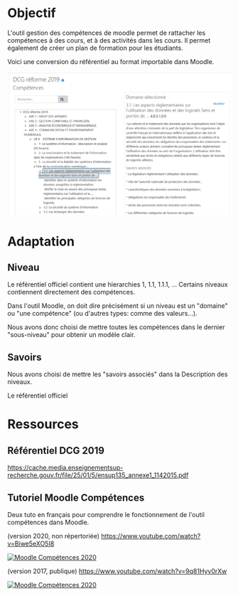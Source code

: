  # Objectif
 L'outil gestion des compétences de moodle permet de rattacher les compétences à des cours, et à des activités dans les cours. Il permet également de créer un plan de formation pour les étudiants.
 
 Voici une conversion du référentiel au format importable dans Moodle.
 
 ![test](https://github.com/fxpar/DCG-Annales-SQL/blob/master/R%C3%A9f%C3%A9rentiel%20Comp%C3%A9tence%20DCG%202019%20pour%20moodle/images/R%C3%A9f%C3%A9rentiel-DCG-2019-fr.png)
 
 # Adaptation
 
 ## Niveau
 
 Le référentiel officiel contient une hierarchies 1, 1.1, 1.1.1, ... Certains niveaux contiennent directement des compétences.
 
 Dans l'outil Moodle, on doit dire précisément si un niveau est un "domaine" ou "une compétence" (ou d'autres types: comme des valeurs...).
 
 Nous avons donc choisi de mettre toutes les compétences dans le dernier "sous-niveau" pour obtenir un modèle clair.
 
 ## Savoirs
 Nous avons choisi de mettre les "savoirs associés" dans la Description des niveaux.
 
Le référentiel officiel 

# Ressources

## Référentiel DCG 2019
https://cache.media.enseignementsup-recherche.gouv.fr/file/25/01/5/ensup135_annexe1_1142015.pdf

## Tutoriel Moodle Compétences

Deux tuto en français pour comprendre le fonctionnement de l'outil compétences dans Moodle.

(version 2020, non répertoriée)
https://www.youtube.com/watch?v=Biwe5eXO5I8

[![Moodle Compétences 2020](https://img.youtube.com/vi/Biwe5eXO5I8/0.jpg)](https://www.youtube.com/watch?v=Biwe5eXO5I8)

(version 2017, publique)
https://www.youtube.com/watch?v=9q81Hyv0rXw

[![Moodle Compétences 2020](https://img.youtube.com/vi/9q81Hyv0rXw/0.jpg)](https://www.youtube.com/watch?v=9q81Hyv0rXw)

